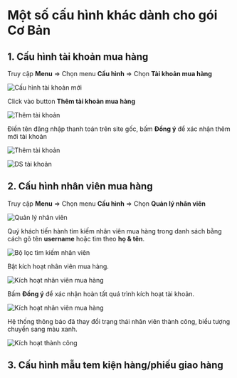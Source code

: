 # Một số cấu hình khác dành cho gói Cơ Bản

## 1. Cấu hình tài khoản mua hàng

Truy cập **Menu** => Chọn menu **Cấu hình** => Chọn **Tài khoản mua hàng**

![Cấu hình tài khoản mới](https://user-images.githubusercontent.com/73226975/175525882-ac185896-1969-4f0a-9182-53b248cba556.png)

Click vào button **Thêm tài khoản mua hàng**

![Thêm tài khoản](https://user-images.githubusercontent.com/73226975/175526816-10d2926d-d0bd-4c18-b363-d1660095cd81.png)

Điền tên đăng nhập thanh toán trên site gốc, bấm **Đồng ý** để xác nhận thêm mới tài khoản

![Thêm tài khoản](https://user-images.githubusercontent.com/73226975/175526915-e5d3bf3e-b7a1-4ac1-bf62-3f3ed92ee735.png)


![DS tài khoản](https://user-images.githubusercontent.com/73226975/175527361-a0867aad-1449-4647-8c03-76f147471499.png)

## 2. Cấu hình nhân viên mua hàng

Truy cập **Menu** => Chọn menu **Cấu hình** => Chọn **Quản lý nhân viên**

![Quản lý nhân viên](https://user-images.githubusercontent.com/73226975/175528065-2687e5ee-d535-47ff-b1c4-160dc05eeb73.png)

Quý khách tiến hành tìm kiếm nhân viên mua hàng trong danh sách bằng cách gõ tên **username** hoặc tìm theo **họ & tên**.

![Bộ lọc tìm kiếm nhân viên](https://user-images.githubusercontent.com/73226975/175528163-67ef7ade-5dc9-40d5-91b4-d0a29a078a9f.png)

Bật kích hoạt nhân viên mua hàng.

![Kích hoạt nhân viên mua hàng](https://user-images.githubusercontent.com/73226975/175528814-98b145a8-5afb-4304-b775-5af8a33e526e.png)

Bấm **Đồng ý** để xác nhận hoàn tất quá trình kích hoạt tài khoản.

![Kích hoạt nhân viên mua hàng](https://user-images.githubusercontent.com/73226975/175530705-3ca93dfa-243e-4466-b9c2-fb4f06236b32.png)

Hệ thống thông báo đã thay đổi trạng thái nhân viên thành công, biểu tượng chuyển sang màu xanh.

![Kích hoạt thành công](https://user-images.githubusercontent.com/73226975/175565146-b5c4106d-ba88-43b8-b52a-642e7324cb64.png)

## 3. Cấu hình mẫu tem kiện hàng/phiếu giao hàng

